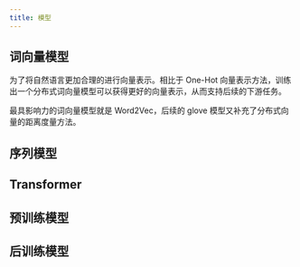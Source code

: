 ```yaml
---
title: 模型
---
```


## 词向量模型

为了将自然语言更加合理的进行向量表示。相比于 One-Hot 向量表示方法，训练出一个分布式词向量模型可以获得更好的向量表示，从而支持后续的下游任务。

最具影响力的词向量模型就是 Word2Vec，后续的 glove 模型又补充了分布式向量的距离度量方法。

## 序列模型

## Transformer

## 预训练模型

## 后训练模型
